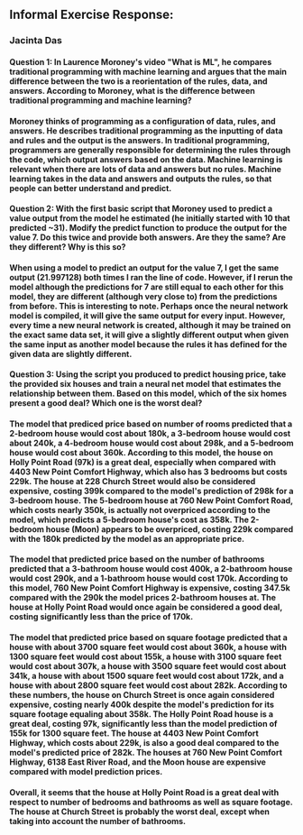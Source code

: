 ## Informal Exercise Response:
### Jacinta Das
#### Question 1: In Laurence Moroney's video "What is ML", he compares traditional programming with machine learning and argues that the main difference between the two is a reorientation of the rules, data, and answers. According to Moroney, what is the difference between traditional programming and machine learning?
#### Moroney thinks of programming as a configuration of data, rules, and answers. He describes traditional programming as the inputting of data and rules and the output is the answers. In traditional programming, programmers are generally responsible for determining the rules through the code, which output answers based on the data. Machine learning is relevant when there are lots of data and answers but no rules. Machine learning takes in the data and answers and outputs the rules, so that people can better understand and predict. 

#### Question 2: With the first basic script that Moroney used to predict a value output from the model he estimated (he initially started with 10 that predicted ~31). Modify the predict function to produce the output for the value 7. Do this twice and provide both answers. Are they the same? Are they different? Why is this so?
#### When using a model to predict an output for the value 7, I get the same output (21.997128) both times I ran the line of code. However, if I rerun the model although the predictions for 7 are still equal to each other for this model, they are different (although very close to) from the predictions from before. This is interesting to note. Perhaps once the neural network model is compiled, it will give the same output for every input. However, every time a new neural network is created, although it may be trained on the exact same data set, it will give a slightly different output when given the same input as another model because the rules it has defined for the given data are slightly different. 

#### Question 3: Using the script you produced to predict housing price, take the provided six houses and train a neural net model that estimates the relationship between them. Based on this model, which of the six homes present a good deal? Which one is the worst deal? 
#### The model that prediced price based on number of rooms predicted that a 2-bedroom house would cost about 180k, a 3-bedroom house would cost about 240k, a 4-bedroom house would cost about 298k, and a 5-bedroom house would cost about 360k. According to this model, the house on Holly Point Road (97k) is a great deal, especially when compared with 4403 New Point Comfort Highway, which also has 3 bedrooms but costs 229k. The house at 228 Church Street would also be considered expensive, costing 399k compared to the model's prediction of 298k for a 3-bedroom house. The 5-bedroom house at 760 New Point Comfort Road, which costs nearly 350k, is actually not overpriced according to the model, which predicts a 5-bedroom house's cost as 358k. The 2-bedroom house (Moon) appears to be overpriced, costing 229k compared with the 180k predicted by the model as an appropriate price.
#### The model that predicted price based on the number of bathrooms predicted that a 3-bathroom house would cost 400k, a 2-bathroom house would cost 290k, and a 1-bathroom house would cost 170k. According to this model, 760 New Point Comfort Highway is expensive, costing 347.5k compared with the 290k the model prices 2-bathroom houses at. The house at Holly Point Road would once again be considered a good deal, costing significantly less than the price of 170k.  
#### The model that predicted price based on square footage predicted that a house with about 3700 square feet would cost about 360k, a house with 1300 square feet would cost about 155k, a house with 3100 square feet would cost about 307k, a house with 3500 square feet would cost about 341k, a house with about 1500 square feet would cost about 172k, and a house with about 2800 square feet would cost about 282k. According to these numbers, the house on Church Street is once again considered expensive, costing nearly 400k despite the model's prediction for its square footage equaling about 358k. The Holly Point Road house is a great deal, costing 97k, significantly less than the model prediction of 155k for 1300 square feet. The house at 4403 New Point Comfort Highway, which costs about 229k, is also a good deal compared to the model's predicted price of 282k. The houses at 760 New Point Comfort Highway, 6138 East River Road, and the Moon house are expensive compared with model prediction prices.
#### Overall, it seems that the house at Holly Point Road is a great deal with respect to number of bedrooms and bathrooms as well as square footage. The house at Church Street is probably the worst deal, except when taking into account the number of bathrooms.  
